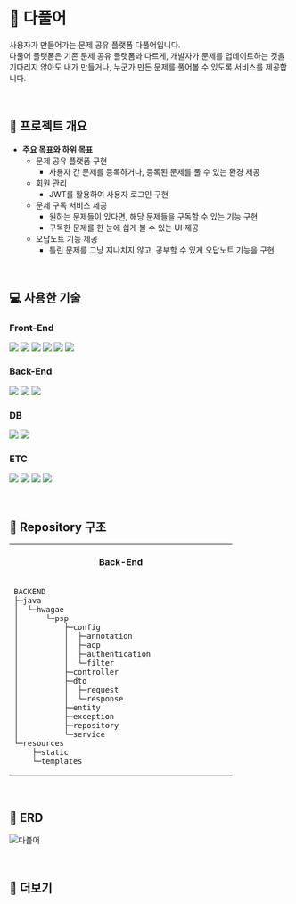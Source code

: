 # 🏰 다풀어

사용자가 만들어가는 문제 공유 플랫폼 다풀어입니다. <br>
다풀어 플랫폼은 기존 문제 공유 플랫폼과 다르게, 개발자가 문제를 업데이트하는 것을 기다리지 않아도 내가 만들거나, 누군가 만든 문제를 풀어볼 수 있도록 서비스를 제공합니다. <br>


<br>

## 📌 프로젝트 개요

- **주요 목표와 하위 목표**
  - 문제 공유 플랫폼 구현
    - 사용자 간 문제를 등록하거나, 등록된 문제를 풀 수 있는 환경 제공
  - 회원 관리
    - JWT를 활용하여 사용자 로그인 구현
  - 문제 구독 서비스 제공
    - 원하는 문제들이 있다면, 해당 문제들을 구독할 수 있는 기능 구현
    - 구독한 문제를 한 눈에 쉽게 볼 수 있는 UI 제공
  - 오답노트 기능 제공
    - 틀린 문제를 그냥 지나치지 않고, 공부할 수 있게 오답노트 기능을 구현


<br>

## 💻 사용한 기술

### Front-End

<img src="https://img.shields.io/badge/react-61DAFB?style=for-the-badge&logo=react&logoColor=black"> <img src="https://img.shields.io/badge/redux-764ABC?style=for-the-badge&logo=redux&logoColor=white"> <img src="https://img.shields.io/badge/typescript-3178C6?style=for-the-badge&logo=typescript&logoColor=white"> <img src="https://img.shields.io/badge/javascript-F7DF1E?style=for-the-badge&logo=javascript&logoColor=black"> <img src="https://img.shields.io/badge/html5-E34F26?style=for-the-badge&logo=html5&logoColor=white"> <img src="https://img.shields.io/badge/css-1572B6?style=for-the-badge&logo=css3&logoColor=white">

### Back-End

<img src="https://img.shields.io/badge/java-007396?style=for-the-badge&logo=java&logoColor=white"> <img src="https://img.shields.io/badge/spring-6DB33F?style=for-the-badge&logo=spring&logoColor=white"> <img src="https://img.shields.io/badge/springboot-6DB33F?style=for-the-badge&logo=springboot&logoColor=white">

### DB

<img src="https://img.shields.io/badge/mariadb-003545?style=for-the-badge&logo=mariadb&logoColor=white"> <img src="https://img.shields.io/badge/h2-0000bb?style=for-the-badge&logo=h2&logoColor=white">

### ETC

<img src="https://img.shields.io/badge/discord-5865F2?style=for-the-badge&logo=discord&logoColor=white"> <img src="https://img.shields.io/badge/github-181717?style=for-the-badge&logo=github&logoColor=white"> <img src="https://img.shields.io/badge/gitbook-3884FF?style=for-the-badge&logo=gitbook&logoColor=white"> <img src="https://img.shields.io/badge/googlesheets-34A853?style=for-the-badge&logo=googlesheets&logoColor=white">

<br>

## 📁 Repository 구조

<table style="width: 100% !important;">
<tr>
<th align="center">
<img width="384" height="1">
<p>Back-End</p>
</th>
</tr>
<tr>
<td>

```
BACKEND
├─java
│  └─hwagae
│      └─psp
│          ├─config
│          │  ├─annotation
│          │  ├─aop
│          │  ├─authentication
│          │  └─filter
│          ├─controller
│          ├─dto
│          │  ├─request
│          │  └─response
│          ├─entity
│          ├─exception
│          ├─repository
│          └─service
└─resources
    ├─static
    └─templates
```

</td>
</tr>
</table>

<br>

## 💾 ERD

![다풀어](https://www.erdcloud.com/d/KKEhozeLcvBxmsZNC)

<br>

## 📌 더보기
